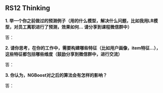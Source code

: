 ## RS12 Thinking
**1.  举一个你之前做过的预测例子（用的什么模型，解决什么问题，比如我用LR模型，对员工离职进行了预测，效果如何... 请分享到课程微信群中）**

答：

**2. 请你思考，在你的工作中，需要构建哪些特征（比如用户画像，item特征...），这些特征都包括哪些维度（鼓励分享到微信群中，进行交流）**

答：

**3.  你认为，NGBoost对之后的算法会有怎样的影响？**

答：
